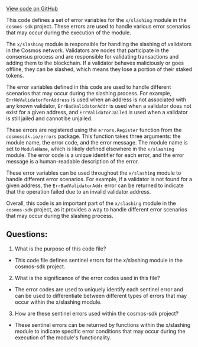 [View code on GitHub](https://github.com/cosmos/cosmos-sdk/blob/main/x/slashing/types/errors.go)

This code defines a set of error variables for the `x/slashing` module in the `cosmos-sdk` project. These errors are used to handle various error scenarios that may occur during the execution of the module. 

The `x/slashing` module is responsible for handling the slashing of validators in the Cosmos network. Validators are nodes that participate in the consensus process and are responsible for validating transactions and adding them to the blockchain. If a validator behaves maliciously or goes offline, they can be slashed, which means they lose a portion of their staked tokens. 

The error variables defined in this code are used to handle different scenarios that may occur during the slashing process. For example, `ErrNoValidatorForAddress` is used when an address is not associated with any known validator, `ErrBadValidatorAddr` is used when a validator does not exist for a given address, and `ErrValidatorJailed` is used when a validator is still jailed and cannot be unjailed. 

These errors are registered using the `errors.Register` function from the `cosmossdk.io/errors` package. This function takes three arguments: the module name, the error code, and the error message. The module name is set to `ModuleName`, which is likely defined elsewhere in the `x/slashing` module. The error code is a unique identifier for each error, and the error message is a human-readable description of the error. 

These error variables can be used throughout the `x/slashing` module to handle different error scenarios. For example, if a validator is not found for a given address, the `ErrBadValidatorAddr` error can be returned to indicate that the operation failed due to an invalid validator address. 

Overall, this code is an important part of the `x/slashing` module in the `cosmos-sdk` project, as it provides a way to handle different error scenarios that may occur during the slashing process.
## Questions: 
 1. What is the purpose of this code file?
- This code file defines sentinel errors for the x/slashing module in the cosmos-sdk project.

2. What is the significance of the error codes used in this file?
- The error codes are used to uniquely identify each sentinel error and can be used to differentiate between different types of errors that may occur within the x/slashing module.

3. How are these sentinel errors used within the cosmos-sdk project?
- These sentinel errors can be returned by functions within the x/slashing module to indicate specific error conditions that may occur during the execution of the module's functionality.